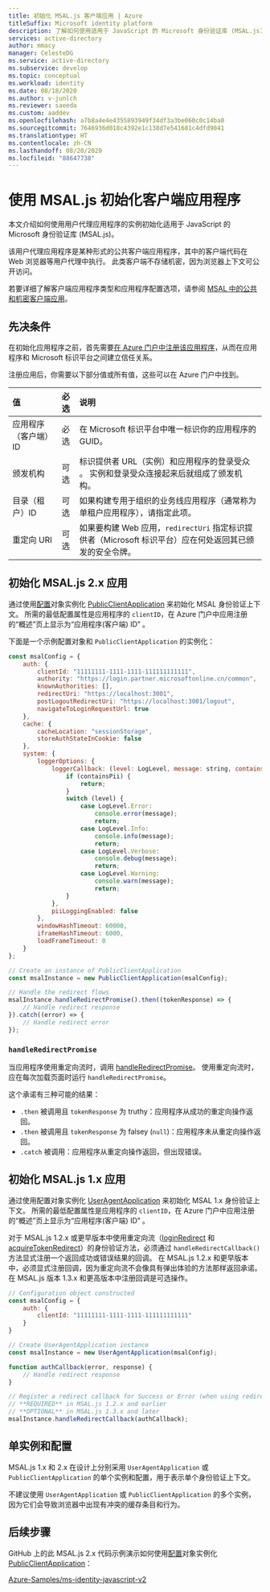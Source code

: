 ```yaml
---
title: 初始化 MSAL.js 客户端应用 | Azure
titleSuffix: Microsoft identity platform
description: 了解如何使用适用于 JavaScript 的 Microsoft 身份验证库 (MSAL.js) 初始化客户端应用程序。
services: active-directory
author: mmacy
manager: CelesteDG
ms.service: active-directory
ms.subservice: develop
ms.topic: conceptual
ms.workload: identity
ms.date: 08/18/2020
ms.author: v-junlch
ms.reviewer: saeeda
ms.custom: aaddev
ms.openlocfilehash: a7b8a4e4e4355893949f34df3a3be060c0c14ba0
ms.sourcegitcommit: 7646936d018c4392e1c138d7e541681c4dfd9041
ms.translationtype: HT
ms.contentlocale: zh-CN
ms.lasthandoff: 08/20/2020
ms.locfileid: "88647738"
---
```

# <a name="initialize-client-applications-using-msaljs"></a>使用 MSAL.js 初始化客户端应用程序

本文介绍如何使用用户代理应用程序的实例初始化适用于 JavaScript 的 Microsoft 身份验证库 (MSAL.js)。

该用户代理应用程序是某种形式的公共客户端应用程序，其中的客户端代码在 Web 浏览器等用户代理中执行。 此类客户端不存储机密，因为浏览器上下文可公开访问。

若要详细了解客户端应用程序类型和应用程序配置选项，请参阅 [MSAL 中的公共和机密客户端应用](msal-client-applications.md)。

## <a name="prerequisites"></a>先决条件

在初始化应用程序之前，首先需要[在 Azure 门户中注册该应用程序](scenario-spa-app-registration.md)，从而在应用程序和 Microsoft 标识平台之间建立信任关系。

注册应用后，你需要以下部分值或所有值，这些可以在 Azure 门户中找到。

| 值 | 必选 | 说明 |
|:----- | :------: | :---------- |
| 应用程序（客户端）ID | 必选 | 在 Microsoft 标识平台中唯一标识你的应用程序的 GUID。 |
| 颁发机构 | 可选 | 标识提供者 URL（实例）和应用程序的登录受众 。 实例和登录受众连接起来后就组成了颁发机构。 |
| 目录（租户）ID | 可选 | 如果构建专用于组织的业务线应用程序（通常称为单租户应用程序），请指定此项。 |
| 重定向 URI | 可选 | 如果要构建 Web 应用，`redirectUri` 指定标识提供者（Microsoft 标识平台）应在何处返回其已颁发的安全令牌。 |

## <a name="initialize-msaljs-2x-apps"></a>初始化 MSAL.js 2.x 应用

通过使用[配置][msal-js-configuration]对象实例化 [PublicClientApplication][msal-js-publicclientapplication] 来初始化 MSAL 身份验证上下文。 所需的最低配置属性是应用程序的 `clientID`，在 Azure 门户中应用注册的“概述”页上显示为“应用程序(客户端) ID” 。

下面是一个示例配置对象和 `PublicClientApplication` 的实例化：

```javascript
const msalConfig = {
    auth: {
        clientId: "11111111-1111-1111-111111111111",
        authority: "https://login.partner.microsoftonline.cn/common",
        knownAuthorities: [],
        redirectUri: "https://localhost:3001",
        postLogoutRedirectUri: "https://localhost:3001/logout",
        navigateToLoginRequestUrl: true
    },
    cache: {
        cacheLocation: "sessionStorage",
        storeAuthStateInCookie: false
    },
    system: {
        loggerOptions: {
            loggerCallback: (level: LogLevel, message: string, containsPii: boolean): void => {
                if (containsPii) {
                    return;
                }
                switch (level) {
                    case LogLevel.Error:
                        console.error(message);
                        return;
                    case LogLevel.Info:
                        console.info(message);
                        return;
                    case LogLevel.Verbose:
                        console.debug(message);
                        return;
                    case LogLevel.Warning:
                        console.warn(message);
                        return;
                }
            },
            piiLoggingEnabled: false
        },
        windowHashTimeout: 60000,
        iframeHashTimeout: 6000,
        loadFrameTimeout: 0
    }
};

// Create an instance of PublicClientApplication
const msalInstance = new PublicClientApplication(msalConfig);

// Handle the redirect flows
msalInstance.handleRedirectPromise().then((tokenResponse) => {
    // Handle redirect response
}).catch((error) => {
    // Handle redirect error
});
```

### `handleRedirectPromise`

当应用程序使用重定向流时，调用 [handleRedirectPromise][msal-js-handleredirectpromise]。 使用重定向流时，应在每次加载页面时运行 `handleRedirectPromise`。

这个承诺有三种可能的结果：

- `.then` 被调用且 `tokenResponse` 为 truthy：应用程序从成功的重定向操作返回。
- `.then` 被调用且 `tokenResponse` 为 falsey (`null`)：应用程序未从重定向操作返回。
- `.catch` 被调用：应用程序从重定向操作返回，但出现错误。

## <a name="initialize-msaljs-1x-apps"></a>初始化 MSAL.js 1.x 应用

通过使用配置对象实例化 [UserAgentApplication][msal-js-useragentapplication] 来初始化 MSAL 1.x 身份验证上下文。 所需的最低配置属性是应用程序的 `clientID`，在 Azure 门户中应用注册的“概述”页上显示为“应用程序(客户端) ID” 。

对于 MSAL.js 1.2.x 或更早版本中使用重定向流（[loginRedirect][msal-js-loginredirect] 和 [acquireTokenRedirect][msal-js-acquiretokenredirect]）的身份验证方法，必须通过 `handleRedirectCallback()` 方法显式注册一个返回成功或错误结果的回调。 在 MSAL.js 1.2.x 和更早版本中，必须显式注册回调，因为重定向流不会像具有弹出体验的方法那样返回承诺。 在 MSAL.js 版本 1.3.x 和更高版本中注册回调是可选操作。

```javascript
// Configuration object constructed
const msalConfig = {
    auth: {
        clientId: "11111111-1111-1111-111111111111"
    }
}

// Create UserAgentApplication instance
const msalInstance = new UserAgentApplication(msalConfig);

function authCallback(error, response) {
    // Handle redirect response
}

// Register a redirect callback for Success or Error (when using redirect methods)
// **REQUIRED** in MSAL.js 1.2.x and earlier
// **OPTIONAL** in MSAL.js 1.3.x and later
msalInstance.handleRedirectCallback(authCallback);
```

## <a name="single-instance-and-configuration"></a>单实例和配置

MSAL.js 1.x 和 2.x 在设计上分别采用 `UserAgentApplication` 或 `PublicClientApplication` 的单个实例和配置，用于表示单个身份验证上下文。

不建议使用 `UserAgentApplication` 或 `PublicClientApplication` 的多个实例，因为它们会导致浏览器中出现有冲突的缓存条目和行为。

## <a name="next-steps"></a>后续步骤

GitHub 上的此 MSAL.js 2.x 代码示例演示如何使用[配置][msal-js-configuration]对象实例化 [PublicClientApplication][msal-js-publicclientapplication]：

[Azure-Samples/ms-identity-javascript-v2](https://github.com/Azure-Samples/ms-identity-javascript-v2)

<!-- LINKS - External -->
[msal-browser]: https://azuread.github.io/microsoft-authentication-library-for-js/ref/msal-browser/
[msal-core]: https://azuread.github.io/microsoft-authentication-library-for-js/ref/msal-core/
[msal-js-acquiretokenredirect]: https://azuread.github.io/microsoft-authentication-library-for-js/ref/msal-core/classes/_useragentapplication_.useragentapplication.html#acquiretokenredirect
[msal-js-configuration]: https://azuread.github.io/microsoft-authentication-library-for-js/ref/msal-core/modules/_configuration_.html
[msal-js-handleredirectpromise]: https://azuread.github.io/microsoft-authentication-library-for-js/ref/msal-browser/classes/_src_app_publicclientapplication_.publicclientapplication.html#handleredirectpromise
[msal-js-loginredirect]: https://azuread.github.io/microsoft-authentication-library-for-js/ref/msal-core/classes/_useragentapplication_.useragentapplication.html#loginredirect
[msal-js-publicclientapplication]: https://azuread.github.io/microsoft-authentication-library-for-js/ref/msal-browser/classes/_src_app_publicclientapplication_.publicclientapplication.html
[msal-js-useragentapplication]: https://azuread.github.io/microsoft-authentication-library-for-js/ref/msal-core/modules/_useragentapplication_.html

